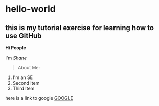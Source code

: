 # hello-world
## this is my tutorial exercise for learning how to use GitHub

**Hi People**

I'm *Shane*

> About Me:

1. I'm an SE
2. Second Item
3. Third Item

here is a link to google [GOOGLE](https://google.com)
